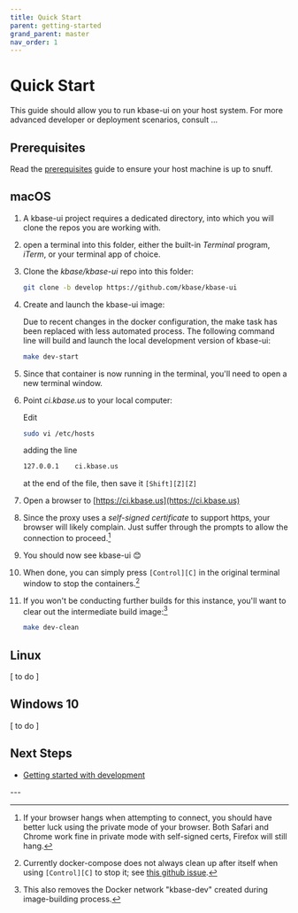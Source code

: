 ```yaml
---
title: Quick Start
parent: getting-started
grand_parent: master
nav_order: 1
---
```


# Quick Start

This guide should allow you to run kbase-ui on your host system. For more advanced developer or deployment scenarios, consult ...

## Prerequisites

Read the [prerequisites](prerequisites.md) guide to ensure your host machine is up to snuff.

## macOS

1. A kbase-ui project requires a dedicated directory, into which you will clone the repos you are working with.
2. open a terminal into this folder, either the built-in _Terminal_ program, _iTerm_, or your terminal app of choice.
3. Clone the _kbase/kbase-ui_ repo into this folder:
   ```bash
   git clone -b develop https://github.com/kbase/kbase-ui
   ```
4. Create and launch the kbase-ui image:

   Due to recent changes in the docker configuration, the make task has been replaced with less automated process. The following command line will build and launch the local development version of kbase-ui:

   ```bash
   make dev-start
   ```

   <!--```bash
   cd kbase-ui
   make docker-image build=dev
   make run-docker-image env=dev
   ```-->

5. Since that container is now running in the terminal, you'll need to open a new terminal window.
6. Point _ci.kbase.us_ to your local computer:

   Edit

   ```bash
   sudo vi /etc/hosts
   ```

   adding the line

   ```bash
   127.0.0.1	ci.kbase.us
   ```

   at the end of the file, then save it `[Shift][Z][Z]`

7. Open a browser to [https://ci.kbase.us](https://ci.kbase.us)
8. Since the proxy uses a _self-signed certificate_ to support https, your browser will likely complain. Just suffer through the prompts to allow the connection to proceed.[^2]
9. You should now see kbase-ui 😊
10. When done, you can simply press `[Control][C]` in the original terminal window to stop the containers.[^3]
11. If you won't be conducting further builds for this instance, you'll want to clear out the intermediate build image:[^4]

    ```bash
    make dev-clean
    ```

## Linux

[ to do ]

## Windows 10

[ to do ]

## Next Steps

- [Getting started with development](/development/getting-started.md)

\---

[^1]: If you use Terminal or iTerm, pressing `[Cmd][T]` will open a new tab in the terminal window, with the same directory.
[^2]: If your browser hangs when attempting to connect, you should have better luck using the private mode of your browser. Both Safari and Chrome work fine in private mode with self-signed certs, Firefox will still hang.
[^3]: Currently docker-compose does not always clean up after itself when using `[Control][C]` to stop it; see [this github issue](https://github.com/docker/compose/issues/3317).
[^4]: This also removes the Docker network "kbase-dev" created during image-building process.
